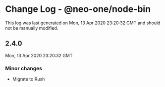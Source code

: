 # Change Log - @neo-one/node-bin

This log was last generated on Mon, 13 Apr 2020 23:20:32 GMT and should not be manually modified.

## 2.4.0
Mon, 13 Apr 2020 23:20:32 GMT

### Minor changes

- Migrate to Rush

